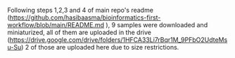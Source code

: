Following steps 1,2,3 and 4 of main repo's readme (https://github.com/hasibaasma/bioinformatics-first-workflow/blob/main/README.md ), 9 samples were downloaded and miniaturized, all of them are uploaded in the drive (https://drive.google.com/drive/folders/1HFCA33Li7rBqr1M_9PFbO2UdteMsu-Su)
2 of those are uploaded here due to size restrictions.
